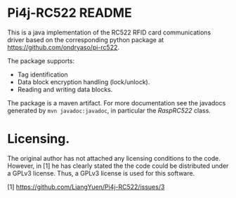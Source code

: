 Pi4j-RC522 README
=================

This is a java implementation of the RC522 RFID card communications
driver based on the corresponding python package at
https://github.com/ondryaso/pi-rc522.

The package supports:
  - Tag identification
  - Data block encryption handling (lock/unlock).
  - Reading and writing data blocks.

The package is a maven artifact. For more documentation see the
javadocs generated by ```mvn javadoc:javadoc```, in particular the
*RaspRC522* class.

Licensing.
=========

The original author has not attached any licensing conditions to the
code. However, in [1] he has clearly stated the the code could be
distributed under a GPLv3 license. Thus, a GPLv3 license is used for
this software.


[1] https://github.com/LiangYuen/Pi4j-RC522/issues/3



